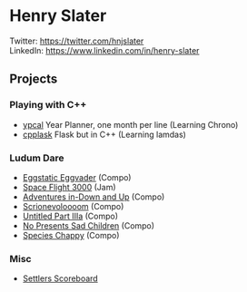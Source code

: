 # Henry Slater

Twitter: https://twitter.com/hnjslater                                                              
LinkedIn: https://www.linkedin.com/in/henry-slater

## Projects

### Playing with C++

* [ypcal](https://github.com/hnjslater/ypcal) Year Planner, one month per line (Learning Chrono)
* [cpplask](https://github.com/hnjslater/cpplask) Flask but in C++ (Learning lamdas)

### Ludum Dare

* [Eggstatic Eggvader](https://github.com/hnjslater/eggstatic-eggvader) (Compo)
* [Space Flight 3000](https://github.com/tompudding/spacefight3000) (Jam)
* [Adventures in-Down and Up](https://github.com/hnjslater/adventures-in-down-and-up) (Compo)
* [Scrionevoloooom](https://github.com/hnjslater/scrionevoloooom) (Compo)
* [Untitled Part IIIa](https://github.com/hnjslater/Untitled-Part-IIIa) (Compo)
* [No Presents Sad Children](https://github.com/hnjslater/NoPresentsSadChildren) (Compo)
* [Species Chappy](https://github.com/hnjslater/species-chappy) (Compo)

### Misc

* [Settlers Scoreboard](https://github.com/hnjslater/SettlementGameScoreBoard)
